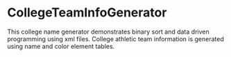 # CollegeTeamInfoGenerator

This college name generator demonstrates binary sort and data driven programming using xml files.  College athletic team
information is generated using name and color element tables.
